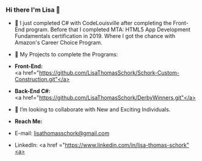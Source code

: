 ### Hi there I'm Lisa 👋

- 🌱 I just completed C# with CodeLouisville after completing the Front-End program.  Before that I completed MTA: HTML5 App Development Fundamentals certification in 2019. Where I got the chance with Amazon's Career Choice Program.

- 🔭 My Projects to complete the Programs:
- <strong>Front-End:</strong> <br> <a href="https://github.com/LisaThomasSchork/Schork-Custom-Construction.git"</a>
- <strong>Back-End C#:</strong><br><a href="https://github.com/LisaThomasSchork/DerbyWinners.git"</a>

- 👯 I’m looking to collaborate with New and Exciting Individuals.

- <strong>Reach Me:</strong> 
- E-mail:   lisathomasschork@gmail.com
- LinkedIn: <a href ="https://www.linkedin.com/in/lisa-thomas-schork"<a>
